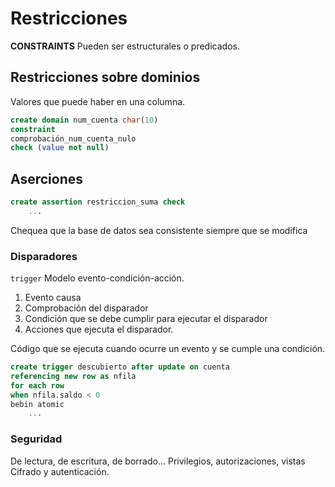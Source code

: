 # Restricciones
**CONSTRAINTS**
Pueden ser estructurales o predicados.

## Restricciones sobre dominios
Valores que puede haber en una columna.
```SQL
create domain num_cuenta char(10)
constraint
comprobación_num_cuenta_nulo
check (value not null)
```
## Aserciones
```SQL
create assertion restriccion_suma check
	...
```
Chequea que la base de datos sea consistente siempre que se modifica

### Disparadores
`trigger`
Modelo evento-condición-acción.
1. Evento causa
2. Comprobación del disparador
3. Condición que se debe cumplir para ejecutar el disparador
4. Acciones que ejecuta el disparador.

Código que se ejecuta cuando ocurre un evento y se cumple una condición.
```SQL
create trigger descubierto after update on cuenta
referencing new row as nfila
for each row
when nfila.saldo < 0
bebin atomic
	...
```

### Seguridad 
De lectura, de escritura, de borrado...
Privilegios, autorizaciones, vistas
Cifrado y autenticación.